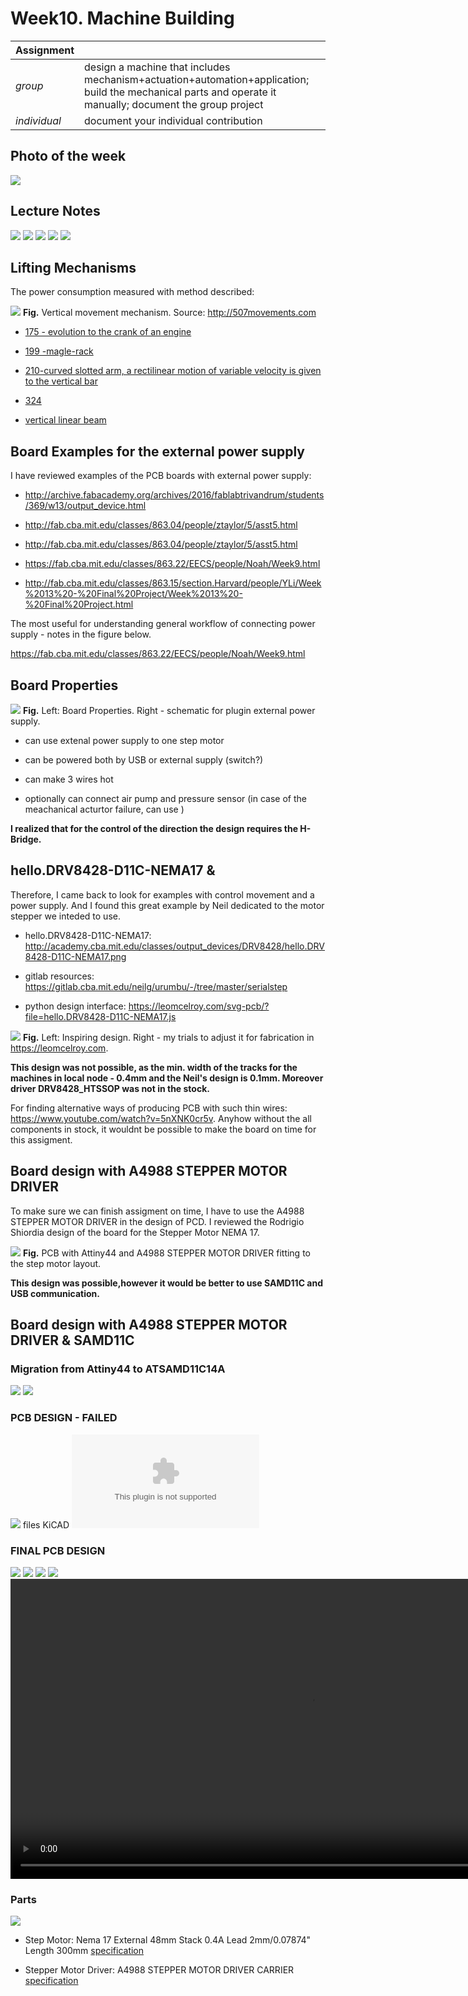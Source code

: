 # **Week10.** Machine Building


|Assignment    |                          |
| ----------- | ------------------------------------ |
| *group*       |  design a machine that includes mechanism+actuation+automation+application; build the mechanical parts and operate it manually; document the group project |
| *individual*      |   document your individual contribution|


## Photo of the week

![](../images/week10/photo-of-the-week10.png)


## Lecture Notes

![](../images/week10/week10-.png)
![](../images/week10/week10-2.png)
![](../images/week10/week10-3.png)
![](../images/week10/week10-4.png)
![](../images/week10/week10-5.png)


## Lifting Mechanisms
The power consumption measured with method described:

![](../images/week10/week10-7.png)
**Fig.** Vertical movement mechanism. Source: http://507movements.com

- [175 - evolution to the crank of an engine](http://507movements.com/mm_175.html)

- [199 -magle-rack](http://507movements.com/mm_199.html)

- [210-curved slotted arm, a rectilinear motion of variable velocity is given to the vertical bar](http://507movements.com/mm_210.html)

- [324](http://507movements.com/mm_324.html)

- [vertical linear beam](https://www.youtube.com/watch?v=cP3-XVwzyDU)



## Board Examples for the external power supply
I have reviewed examples of the PCB boards with external power supply:

- http://archive.fabacademy.org/archives/2016/fablabtrivandrum/students/369/w13/output_device.html

- http://fab.cba.mit.edu/classes/863.04/people/ztaylor/5/asst5.html

- http://fab.cba.mit.edu/classes/863.04/people/ztaylor/5/asst5.html

- https://fab.cba.mit.edu/classes/863.22/EECS/people/Noah/Week9.html

- http://fab.cba.mit.edu/classes/863.15/section.Harvard/people/YLi/Week%2013%20-%20Final%20Project/Week%2013%20-%20Final%20Project.html

The most useful for understanding general workflow of connecting power supply - notes in the figure below.

https://fab.cba.mit.edu/classes/863.22/EECS/people/Noah/Week9.html




## Board Properties

![](../images/week10/week10-6.png)
**Fig.** Left: Board Properties. Right - schematic for plugin external power supply.


- can use extenal power supply to one step motor

- can be powered both by USB or external supply (switch?)

- can make 3 wires hot

- optionally can connect air pump and pressure sensor (in case of the meachanical acturtor failure, can use )

**I realized that for the control of the direction the design requires the H-Bridge.**



## hello.DRV8428-D11C-NEMA17 &
Therefore, I came back to look for examples with control movement and a power supply.
And I found this great example by Neil dedicated to the motor stepper we inteded to use.

- hello.DRV8428-D11C-NEMA17:  http://academy.cba.mit.edu/classes/output_devices/DRV8428/hello.DRV8428-D11C-NEMA17.png

- gitlab resources: https://gitlab.cba.mit.edu/neilg/urumbu/-/tree/master/serialstep

- python design interface: https://leomcelroy.com/svg-pcb/?file=hello.DRV8428-D11C-NEMA17.js


![](../images/week10/week10-8.png)
**Fig.** Left: Inspiring design. Right - my trials to adjust it for fabrication in https://leomcelroy.com.


**This design was not possible, as the min. width of the tracks for the machines in local node - 0.4mm and the Neil's design is 0.1mm. Moreover driver DRV8428_HTSSOP was not in the stock.**

For finding alternative ways of producing PCB with such thin wires: https://www.youtube.com/watch?v=5nXNK0cr5v. Anyhow without the all components in stock, it wouldnt be possible to make the board on time for this assigment.


## Board design with A4988 STEPPER MOTOR DRIVER
To make sure we can finish assigment on time, I have to use the A4988 STEPPER MOTOR DRIVER in the design of PCD. I reviewed the Rodrigio Shiordia design of the board for the Stepper Motor NEMA 17.


![](../images/week10/week10-9.png)
**Fig.** PCB with Attiny44 and A4988 STEPPER MOTOR DRIVER fitting to the step motor layout.

**This design was possible,however it would be better to use SAMD11C and USB communication.**

## Board design with A4988 STEPPER MOTOR DRIVER & SAMD11C



### Migration from Attiny44 to ATSAMD11C14A
![](../images/week10/week10-10.png)
![](../images/week10/week10-11.png)

### PCB DESIGN - FAILED
![](../images/week10/week10-12.png)
files KiCAD ![kicad files](../files\N17SAMD11-GDN-USB-Edge_Cuts.zip)


### FINAL PCB DESIGN
![](../images/week10/week10-13.png)
![](../images/week10/week10-132.png)
![](../images/week10/week10-133.png)
![](../images/week10/week10-134.png)
<video width="960"  controls>
  <source src="../../images/week10/WhatsApp Video 2023-04-12 at 06.23.37.mp4" type="video/mp4">
</video>

### Parts
![](../images/week10/N17SAMDacaRodrigoGDN-USB-parts.png)

- Step Motor: Nema 17 External 48mm Stack 0.4A Lead 2mm/0.07874" Length 300mm [specification](https://www.oyostepper.com/goods-151-Nema-17-External-48mm-Stack-04A-Lead-2mm007874-Length-300mm.html)

- Stepper Motor Driver: A4988 STEPPER MOTOR DRIVER CARRIER [specification](https://www.snapeda.com/parts/A4988%20STEPPER%20MOTOR%20DRIVER%20CARRIER/Pololu/view-part/)
